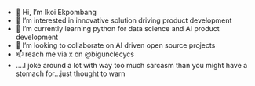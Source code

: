 - 👋 Hi, I’m Ikoi Ekpombang
- 👀 I’m interested in innovative solution driving product development
- 🌱 I’m currently learning python for  data science and AI product development
- 💞️ I’m looking to collaborate on AI driven open source projects 
- 📫 reach me via x on @bigunclecycs
- ....I joke around a lot with way too much sarcasm than you might have a stomach for...just thought to warn

<!---
bigunclecycs/bigunclecycs is a ✨ special ✨ repository because its `README.md` (this file) appears on your GitHub profile.
You can click the Preview link to take a look at your changes.
--->
